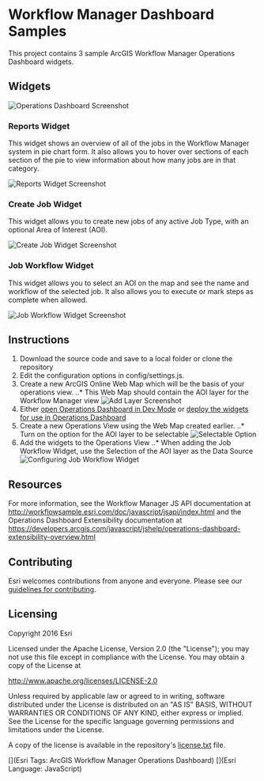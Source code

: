 # Workflow Manager Dashboard Samples

This project contains 3 sample ArcGIS Workflow Manager Operations Dashboard widgets.

Widgets
-------

![Operations Dashboard Screenshot](doc/screenshots/OperationsDashboard.png)

### Reports Widget

This widget shows an overview of all of the jobs in the Workflow Manager system in pie chart form.
It also allows you to hover over sections of each section of the pie to view information about how many jobs are in that category.

![Reports Widget Screenshot](/doc/screenshots/ReportWidget.png)

### Create Job Widget

This widget allows you to create new jobs of any active Job Type, with an optional Area of Interest (AOI).

![Create Job Widget Screenshot](/doc/screenshots/CreateJobWidget.png)

### Job Workflow Widget

This widget allows you to select an AOI on the map and see the name and workflow of the selected job.
It also allows you to execute or mark steps as complete when allowed.

![Job Workflow Widget Screenshot](/docs/screenshots/JobWorkflowWidget.png)

Instructions
------------

1) Download the source code and save to a local folder or clone the repository
1) Edit the configuration options in config/settings.js.
1) Create a new ArcGIS Online Web Map which will be the basis of your operations view.
..* This Web Map should contain the AOI layer for the Workflow Manager view
![Add Layer Screenshot](/doc/screenshots/AddLayer.png)
1)  Either
[open Operations Dashboard in Dev Mode](https://developers.arcgis.com/javascript/jshelp/operations-dashboard-extensibility-test-debug.html)
or [deploy the widgets for use in Operations Dashboard](https://developers.arcgis.com/javascript/jshelp/operations-dashboard-extensibility-deploy-overview.html)
1) Create a new Operations View using the Web Map created earlier.
..* Turn on the option for the AOI layer to be selectable
![Selectable Option](/doc/screenshots/ConfigureMap.png)
1) Add the widgets to the Operations View
..* When adding the Job Workflow Widget, use the Selection of the AOI layer as the Data Source
![Configuring Job Workflow Widget](/doc/screenshots/ConfigureJobWorkflowWidget.png)


Resources
---------

For more information, see the Workflow Manager JS API documentation at
<http://workflowsample.esri.com/doc/javascript/jsapi/index.html>
and the Operations Dashboard Extensibility documentation at
<https://developers.arcgis.com/javascript/jshelp/operations-dashboard-extensibility-overview.html>

Contributing
------------

Esri welcomes contributions from anyone and everyone. Please see our [guidelines for contributing](https://github.com/esri/contributing).

Licensing
---------
Copyright 2016 Esri

Licensed under the Apache License, Version 2.0 (the "License");
you may not use this file except in compliance with the License.
You may obtain a copy of the License at

   http://www.apache.org/licenses/LICENSE-2.0

Unless required by applicable law or agreed to in writing, software
distributed under the License is distributed on an "AS IS" BASIS,
WITHOUT WARRANTIES OR CONDITIONS OF ANY KIND, either express or implied.
See the License for the specific language governing permissions and
limitations under the License.

A copy of the license is available in the repository's [license.txt]( https://raw.github.com/Esri/workflowmanager-dashboard-samples/master/license.txt) file.

[](Esri Tags: ArcGIS Workflow Manager Operations Dashboard)
[](Esri Language: JavaScript)